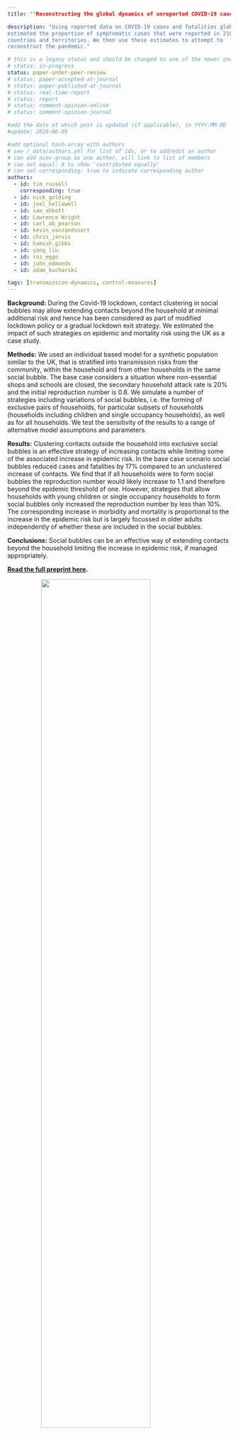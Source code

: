 ```yaml
---
title: ""Reconstructing the global dynamics of unreported COVID-19 cases and infections" 

description: "Using reported data on COVID-19 cases and fatalities globally, we
estimated the proportion of symptomatic cases that were reported in 210
countries and territories. We then use these estimates to attempt to
reconstruct the pandemic."

# this is a legacy status and should be changed to one of the newer ones
# status: in-progress
status: paper-under-peer-review
# status: paper-accepted-at-journal
# status: paper-published-at-journal
# status: real-time-report
# status: report
# status: comment-opinion-online
# status: comment-opinion-journal

#add the date at which post is updated (if applicable), in YYYY-MM-DD
#update: 2020-06-05

#add optional hash-array with authors
# see /_data/authors.yml for list of ids, or to add/edit an author
# can add ncov-group as one author, will link to list of members
# can set equal: X to show 'contributed equally'
# can set corresponding: true to indicate corresponding author
authors:
  - id: tim_russell
    corresponding: true
  - id: nick_golding
  - id: joel_hellewell
  - id: sam_abbott
  - id: Lawrence Wright
  - id: carl_ab_pearson
  - id: kevin_vanzandvoort
  - id: chris_jarvis
  - id: hamish_gibbs
  - id: yang_liu
  - id: roz_eggo
  - id: john_edmunds
  - id: adam_kucharski

tags: [transmission-dynamics, control-measures]
---
```


**Background:** During the Covid-19 lockdown, contact clustering in social bubbles may allow extending contacts beyond the household at minimal additional risk and hence has been considered as part of modified lockdown policy or a gradual lockdown exit strategy. We estimated the impact of such strategies on epidemic and mortality risk using the UK as a case study.
 
**Methods:** We used an individual based model for a synthetic population similar to the UK, that is stratified into transmission risks from the community, within the household and from other households in the same social bubble. The base case considers a situation where non-essential shops and schools are closed, the secondary household attack rate is 20% and the initial reproduction number is 0.8. We simulate a number of strategies including variations of social bubbles, i.e. the forming of exclusive pairs of households, for particular subsets of households (households including children and single occupancy households), as well as for all households. We test the sensitivity of the results to a range of alternative model assumptions and parameters.

**Results:** Clustering contacts outside the household into exclusive social bubbles is an effective strategy of increasing contacts while limiting some of the associated increase in epidemic risk. In the base case scenario social bubbles reduced cases and fatalities by 17% compared to an unclustered increase of contacts. We find that if all households were to form social bubbles the reproduction number would likely increase to 1.1 and therefore beyond the epidemic threshold of one. However, strategies that allow households with young children or single occupancy households to form social bubbles only increased the reproduction number by less than 10%. The corresponding increase in morbidity and mortality is proportional to the increase in the epidemic risk but is largely focussed in older adults independently of whether these are included in the social bubbles.

**Conclusions:** Social bubbles can be an effective way of extending contacts beyond the household limiting the increase in epidemic risk, if managed appropriately.

**[Read the full preprint here](reports/SocialBubbles.pdf).**

<img src="figures/SocialBubbles.png" width="70%" style="display: block; margin: auto;" />
***Figure 1. top panel: schematic of model structure and its stratification into different household sizes with three components of transmission dynamics, community transmission, bubble transmission and household transmission; left panel: household size distribution for all households in England and Wales, for those households with at least one child younger than 20 years old and for those with at least one child younger than 10 years old (about primary school age and younger). Right panel: illustrative transmission probability matrix A, composed of household and bubble contacts and including community transmission.*
